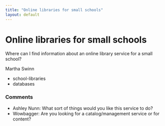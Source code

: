 ```yaml
---
title: "Online libraries for small schools"
layout: default
---
```

Online libraries for small schools
=====================
Where can I find information about an online library service for a small
school?

Martha Swinn

<ul class="tags"><li class="tag">school-libraries</li><li class="tag">databases</li></ul>

### Comments ###
* Ashley Nunn: What sort of things would you like this service to do?
* Wowbagger: Are you looking for a catalog/management service or for content?


